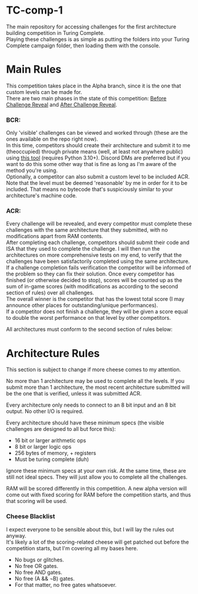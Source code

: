 # TC-comp-1
The main repository for accessing challenges for the first architecture building competition in Turing Complete.  
Playing these challenges is as simple as putting the folders into your Turing Complete campaign folder, then loading them with the console. 

# Main Rules
This competition takes place in the Alpha branch, since it is the one that custom levels can be made for.  
There are two main phases in the state of this competition: [Before Challenge Reveal](/README.md#bcr) and [After Challenge Reveal](/README.md#acr).

### BCR:
  Only 'visible' challenges can be viewed and worked through (these are the ones available on the repo right now).  
  In this time, competitors should create their architecture and submit it to me (theoccupied) through private means (well, at least not anywhere public) using [this tool](https://github.com/MegaIng/tc-arch-extract) (requires Python 3.10+). Discord DMs are preferred but if you want to do this some other way that is fine as long as I'm aware of the method you're using.  
  Optionally, a competitor can also submit a custom level to be included ACR. Note that the level must be deemed 'reasonable' by me in order for it to be included. That means no bytecode that's suspiciously similar to your architecture's machine code.  

### ACR:
  Every challenge will be revealed, and every competitor must complete these challenges with the same architecture that they submitted, with no modifications apart from RAM contents.  
  After completing each challenge, competitors should submit their code and ISA that they used to complete the challenge. I will then run the architectures on more comprehensive tests on my end, to verify that the challenges have been satisfactorily completed using the same architecture.  
  If a challenge completion fails verification the competitor will be informed of the problem so they can fix their solution.
  Once every competitor has finished (or otherwise decided to stop), scores will be counted up as the sum of in-game scores (with modifications as according to the second section of rules) over all challenges.  
  The overall winner is the competitor that has the lowest total score (I may announce other places for outstanding/unique performances).  
  If a competitor does not finish a challenge, they will be given a score equal to double the worst performance on that level by other competitors.  

All architectures must conform to the second section of rules below:

# Architecture Rules
This section is subject to change if more cheese comes to my attention.  

No more than 1 architecture may be used to complete all the levels. If you submit more than 1 architecture, the most recent architecture submitted will be the one that is verified, unless it was submitted ACR.  

Every architecture only needs to connect to an 8 bit input and an 8 bit output. No other I/O is required.

Every architecture should have these minimum specs (the visible challenges are designed to all but force this):  
  - 16 bit or larger arithmetic ops
  - 8 bit or larger logic ops
  - 256 bytes of memory, + registers
  - Must be turing complete (duh)

Ignore these minimum specs at your own risk. At the same time, these are still not ideal specs. They will just allow you to complete all the challenges.  

RAM will be scored differently in this competition. A new alpha version will come out with fixed scoring for RAM before the competition starts, and thus that scoring will be used.  

### Cheese Blacklist
  I expect everyone to be sensible about this, but I will lay the rules out anyway.  
  It's likely a lot of the scoring-related cheese will get patched out before the competition starts, but I'm covering all my bases here.

  - No bugs or glitches.
  - No free OR gates.
  - No free AND gates.
  - No free (A && ¬B) gates.
  - For that matter, no free gates whatsoever.
